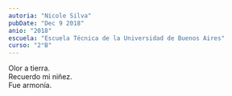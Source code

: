 ```yaml
---
autoria: "Nicole Silva"
pubDate: "Dec 9 2018"
anio: "2018"
escuela: "Escuela Técnica de la Universidad de Buenos Aires"
curso: "2°B"
---
```


Olor a tierra.\
Recuerdo mi niñez.\
Fue armonía.
